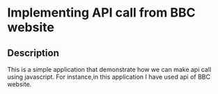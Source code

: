 # Implementing API call from BBC website

## Description
This is a simple application that demonstrate how we can make api call using javascript. For instance,in this application I have used api of BBC website.
